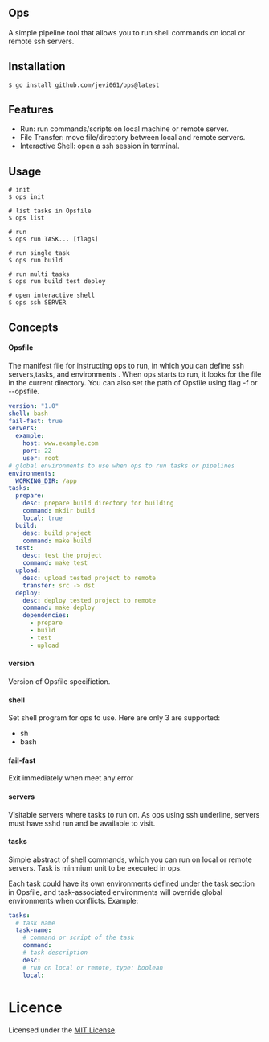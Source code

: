 ## Ops

A simple pipeline tool that allows you to run shell commands on local or remote ssh servers.


## Installation

```shell
$ go install github.com/jevi061/ops@latest
```

## Features

- Run: run commands/scripts on local machine or remote server.
- File Transfer: move file/directory between local and remote servers.
- Interactive Shell: open a ssh session in terminal. 

## Usage

```shell
# init 
$ ops init

# list tasks in Opsfile
$ ops list

# run
$ ops run TASK... [flags]

# run single task
$ ops run build

# run multi tasks
$ ops run build test deploy

# open interactive shell
$ ops ssh SERVER
```
## Concepts

#### Opsfile
The manifest file for instructing ops to run, in which you can define ssh servers,tasks, and environments .
When ops starts to run, it looks for the file in the current directory. You can also set the path of Opsfile using flag -f or --opsfile.
```yaml
version: "1.0"
shell: bash
fail-fast: true
servers:
  example:
    host: www.example.com
    port: 22
    user: root
# global environments to use when ops to run tasks or pipelines
environments:
  WORKING_DIR: /app
tasks:
  prepare:
    desc: prepare build directory for building
    command: mkdir build
    local: true
  build:
    desc: build project
    command: make build
  test:
    desc: test the project
    command: make test
  upload:
    desc: upload tested project to remote
    transfer: src -> dst
  deploy:
    desc: deploy tested project to remote
    command: make deploy
    dependencies:
      - prepare
      - build
      - test
      - upload
```
#### version
Version of Opsfile specifiction.

#### shell

Set shell program for ops to use. Here are only 3 are supported:
- sh
- bash
#### fail-fast

Exit immediately when meet any error


#### servers

Visitable servers where tasks to run on. As ops using ssh underline, servers must have sshd run and be available to visit.

#### tasks

Simple abstract of shell commands, which you can run on local or remote servers. Task is minmium unit to be executed in ops. 

Each task could have its own environments defined under the task section in Opsfile, and task-associated environments will override global environments when conflicts. Example:

```yaml
tasks:
  # task name
  task-name:
    # command or script of the task
    command: 
    # task description
    desc:
    # run on local or remote, type: boolean
    local: 

```



# Licence

Licensed under the [MIT License](./LICENSE).